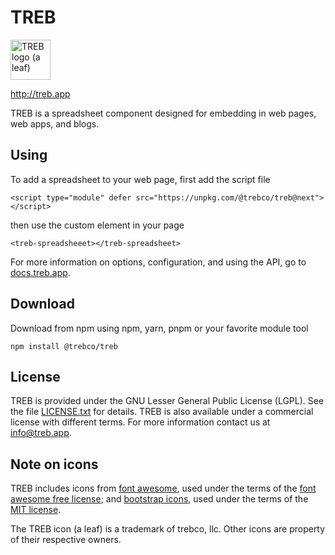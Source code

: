 # TREB

<a href='https://treb.app'><img alt="TREB logo (a leaf)" width="64" height="64" src="treb-logo.svg"></img></a>

http://treb.app

TREB is a spreadsheet component designed for embedding in web pages, 
web apps, and blogs.

## Using

To add a spreadsheet to your web page, first add the script file
```
<script type="module" defer src="https://unpkg.com/@trebco/treb@next"></script>
```
then use the custom element in your page
```
<treb-spreadsheeet></treb-spreadsheet>
```

For more information on options, configuration, and using the API, 
go to [docs.treb.app][1].

## Download

Download from npm using npm, yarn, pnpm or your favorite module tool
```
npm install @trebco/treb
```

## License

TREB is provided under the GNU Lesser General Public License (LGPL). 
See the file [LICENSE.txt][3] for details. TREB is also available under a 
commercial license with different terms. For more information contact
us at [info@treb.app][4].

## Note on icons

TREB includes icons from [font awesome][6], used under the terms of the
[font awesome free license][7]; and [bootstrap icons][8], used under the terms
of the [MIT license][9]. 

The TREB icon (a leaf) is a trademark of trebco, llc. Other icons are property 
of their respective owners. 

[1]: https://docs.treb.app
[2]: treb-embed/style/treb-icons.scss
[3]: LICENSE.txt
[4]: mailto:info@treb.app
[5]: https://treb.app/download
[6]: https://fontawesome.com/
[7]: https://github.com/FortAwesome/Font-Awesome/blob/master/LICENSE.txt
[8]: https://icons.getbootstrap.com/
[9]: https://github.com/twbs/icons/blob/main/LICENSE.md


